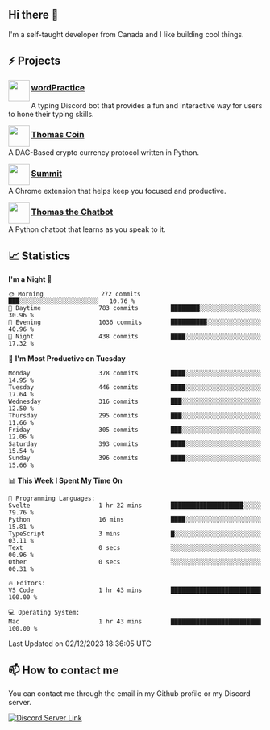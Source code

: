 <h2>Hi there 👋</h2>

<p>I'm a self-taught developer from Canada and I like building cool things.</p>

<h2>⚡ Projects</h2>

<img align="left" src="https://i.imgur.com/BIzs17V.png" width="42" height="42" />
<h3><a target="_blank" href="https://wordpractice.principle.sh/">wordPractice</a></h3>
<p>A typing Discord bot that provides a fun and interactive way for users to hone their typing skills.</p>

<img align="left" src="https://i.imgur.com/4FdQpgN.png" width="42" height="42" />
<h3><a href="https://github.com/principle105/thomas-coin">Thomas Coin</a></h3>
<p>A DAG-Based crypto currency protocol written in Python.</p>

<img align="left" src="https://i.imgur.com/Ly8Atho.png" width="42" height="42" />
<h3><a href="https://summit.sh/">Summit</a></h3>
<p>A Chrome extension that helps keep you focused and productive.</p>

<img align="left" src="https://i.imgur.com/hA9YF2s.png" width="42" height="42" />
<h3><a href="https://github.com/principle105/thomasthechatbot">Thomas the Chatbot</a></h3>
<p>A Python chatbot that learns as you speak to it.</p>

<h2>📈 Statistics</h2>

<!--START_SECTION:waka-->
**I'm a Night 🦉** 

```text
🌞 Morning                272 commits         ███░░░░░░░░░░░░░░░░░░░░░░   10.76 % 
🌆 Daytime                783 commits         ████████░░░░░░░░░░░░░░░░░   30.96 % 
🌃 Evening                1036 commits        ██████████░░░░░░░░░░░░░░░   40.96 % 
🌙 Night                  438 commits         ████░░░░░░░░░░░░░░░░░░░░░   17.32 % 
```
📅 **I'm Most Productive on Tuesday** 

```text
Monday                   378 commits         ████░░░░░░░░░░░░░░░░░░░░░   14.95 % 
Tuesday                  446 commits         ████░░░░░░░░░░░░░░░░░░░░░   17.64 % 
Wednesday                316 commits         ███░░░░░░░░░░░░░░░░░░░░░░   12.50 % 
Thursday                 295 commits         ███░░░░░░░░░░░░░░░░░░░░░░   11.66 % 
Friday                   305 commits         ███░░░░░░░░░░░░░░░░░░░░░░   12.06 % 
Saturday                 393 commits         ████░░░░░░░░░░░░░░░░░░░░░   15.54 % 
Sunday                   396 commits         ████░░░░░░░░░░░░░░░░░░░░░   15.66 % 
```


📊 **This Week I Spent My Time On** 

```text
💬 Programming Languages: 
Svelte                   1 hr 22 mins        ████████████████████░░░░░   79.76 % 
Python                   16 mins             ████░░░░░░░░░░░░░░░░░░░░░   15.81 % 
TypeScript               3 mins              █░░░░░░░░░░░░░░░░░░░░░░░░   03.11 % 
Text                     0 secs              ░░░░░░░░░░░░░░░░░░░░░░░░░   00.96 % 
Other                    0 secs              ░░░░░░░░░░░░░░░░░░░░░░░░░   00.31 % 

🔥 Editors: 
VS Code                  1 hr 43 mins        █████████████████████████   100.00 % 

💻 Operating System: 
Mac                      1 hr 43 mins        █████████████████████████   100.00 % 
```


 Last Updated on 02/12/2023 18:36:05 UTC
<!--END_SECTION:waka-->

<h2>📫 How to contact me</h2>

You can contact me through the email in my Github profile or my Discord server.

[![Discord Server Link](https://dcbadge.vercel.app/api/server/DHnk46C)](https://discord.gg/DHnk46C)

